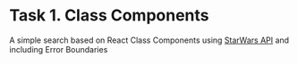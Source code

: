 # Task 1. Class Components

A simple search based on React Class Components using [StarWars API](https://swapi.dev/documentation#people) and including Error Boundaries
